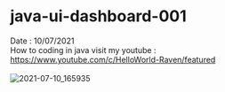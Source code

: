 # java-ui-dashboard-001
Date : 10/07/2021<br/>
How to coding in java
visit my youtube : https://www.youtube.com/c/HelloWorld-Raven/featured
<br/><br/>
![2021-07-10_165935](https://user-images.githubusercontent.com/58245926/125161592-64b35c00-e1ad-11eb-8056-0c9f44c4c836.png)
